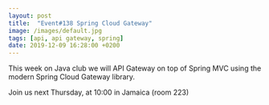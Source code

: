 ```yaml
---
layout: post
title:  "Event#138 Spring Cloud Gateway"
image: /images/default.jpg
tags: [api, api gateway, spring]
date: 2019-12-09 16:28:00 +0200
---
```


This week on Java club we will API Gateway on top of Spring MVC using the modern Spring Cloud Gateway library.[]()

Join us next Thursday, at 10:00 in Jamaica (room 223)